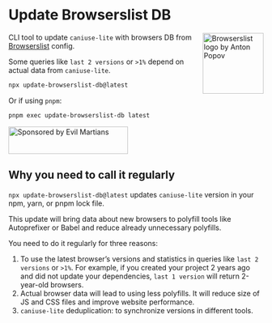 # Update Browserslist DB

<img width="120" height="120" alt="Browserslist logo by Anton Popov"
     src="https://browsersl.ist/logo.svg" align="right">

CLI tool to update `caniuse-lite` with browsers DB
from [Browserslist](https://github.com/browserslist/browserslist/) config.

Some queries like `last 2 versions` or `>1%` depend on actual data
from `caniuse-lite`.

```sh
npx update-browserslist-db@latest
```
Or if using `pnpm`:
```sh
pnpm exec update-browserslist-db latest
```

<a href="https://evilmartians.com/?utm_source=update-browserslist-db">
  <img src="https://evilmartians.com/badges/sponsored-by-evil-martians.svg"
       alt="Sponsored by Evil Martians" width="236" height="54">
</a>

## Why you need to call it regularly

`npx update-browserslist-db@latest` updates `caniuse-lite` version
in your npm, yarn, or pnpm lock file.

This update will bring data about new browsers to polyfill tools
like Autoprefixer or Babel and reduce already unnecessary polyfills.

You need to do it regularly for three reasons:

1. To use the latest browser’s versions and statistics in queries like
   `last 2 versions` or `>1%`. For example, if you created your project
   2 years ago and did not update your dependencies, `last 1 version`
   will return 2-year-old browsers.
2. Actual browser data will lead to using less polyfills. It will reduce
   size of JS and CSS files and improve website performance.
3. `caniuse-lite` deduplication: to synchronize versions in different tools.
